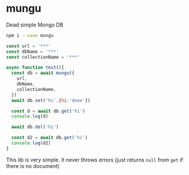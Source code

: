 # mungu

Dead simple Mongo DB

```bash
npm i --save mungu
```

```js
const url = '***'
const dbName = '***'
const collectionName = '***'

async function test(){
  const db = await mungu({
    url,
    dbName,
    collectionName,
  })
  await db.set('hi',{hi:'deee'})

  const d = await db.get('hi')
  console.log(d)

  await db.del('hi')

  const d2 = await db.get('hi')
  console.log(d2)
}
```

This lib is very simple. It never throws errors (just returns `null` from `get` if there is no document)